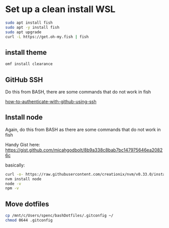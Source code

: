 # Set up a clean install WSL

```bash
sudo apt install fish
sudo apt -y install fish
sudo apt upgrade
curl -L https://get.oh-my.fish | fish
```

## install theme

```bash
omf install clearance 
```

## GitHub SSH

Do this from BASH, there are some commands that do not work in fish

[how-to-authenticate-with-github-using-ssh](https://github.com/spences10/cheat-sheets/blob/master/git.md#how-to-authenticate-with-github-using-ssh)

## Install node

Again, do this from BASH as there are some commands that do not work in fish

Handy Gist here: https://gist.github.com/micahgodbolt/8b9a338c8bab7bc147975646ea20826c

basically:

```bash
curl -o- https://raw.githubusercontent.com/creationix/nvm/v0.33.0/install.sh | bash
nvm install node
node -v
npm -v
```

## Move dotfiles

```bash
cp /mnt/c/Users/spenc/bashDotfiles/.gitconfig ~/
chmod 0644 .gitconfig
```



